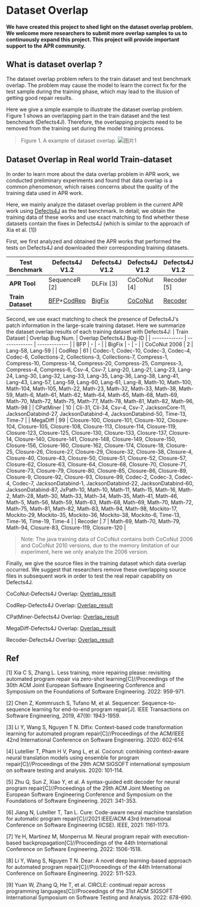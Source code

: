 # Dataset Overlap
**We have created this project to shed light on the dataset overlap problem. We welcome more researchers to submit more overlap samples to us to continuously expand this project. This project will provide important support to the APR community.**

## What is dataset overlap ?
The dataset overlap problem refers to the train dataset and test benchmark overlap. The problem may cause the model to learn the correct fix for the test sample during the training phase, which may lead to the illusion of getting good repair results.

Here we give a simple example to illustrate the dataset overlap problem. Figure 1 shows an overlapping part in the train dataset and the test benchmark (Defects4J). Therefore, the overlapping projects need to be removed from the training set during the model training process.
>Figure 1. A example of dataset overlap.
![图片1](https://user-images.githubusercontent.com/102460432/219946126-547f36fc-76bb-4228-a395-bb1d312368d0.jpg)


## Dataset Overlap in Real world Train-dataset
In order to learn more about the data overlap problem in APR work, we conducted preliminary experiments and found that data overlap is a common phenomenon, which raises concerns about the quality of the training data used in APR work.

Here, we mainly analyze the dataset overlap problem in the current APR work using [Defects4J](https://github.com/rjust/defects4j) as the test benchmark. In detail, we obtain the training data of these works and use exact matching to find whether these datasets contain the fixes in Defects4J (which is similar to the approach of Xia et al. [1])

First, we first analyzed and obtained the APR works that performed the tests on Defects4J and downloaded their corresponding training datasets.

| Test Benchmark  | Defects4J V1.2 | Defects4J V1.2 | Defects4J V1.2 | Defects4J V1.2 | Defects4J V1.2 | Defects4J V1.2 | Defects4J V1.2 | Defects4J V1.2 | Defects4J V2.0 | Defects4J V2.0 |
| ------------- | ------------- |------------- |------------- |------------- |------------- |------------- |------------- |------------- |------------- |------------- |
| **APR Tool**  |  SequenceR [2]  | DLFix [3] | CoCoNut [4] | Recoder [5] | CURE [6] | RewardRepair[7] | DEAR [8] | CIRCLE [9] | Recoder [5] | RewardRepair [7] |
| **Train Dataset**  | [BFP](https://www.google.com/url?q=https%3A%2F%2Fzenodo.org%2Frecord%2F7478730%2Ffiles%2FBFP_datasets.zip%3Fdownload%3D1&sa=D&sntz=1&usg=AOvVaw2sWE-2ztdr-uvuVUvE1nc0)+[CodRep](https://github.com/KTH/CodRep-competition/)  | [BigFix](https://drive.google.com/open?id=1KL3M-BbisVLWXyvn05V6huSLNUby_9qN) | [CoCoNut](https://github.com/lin-tan/CoCoNut-Artifact/releases) | [Recoder](https://drive.google.com/drive/folders/1ECNX98qj9FMdRT2MXOUY6aQ6-sNT0b_a?usp=sharing) | [CoCoNut](https://github.com/lin-tan/CoCoNut-Artifact/releases) | [CoCoNut](https://github.com/lin-tan/CoCoNut-Artifact/releases)+[MegaDiff](https://github.com/monperrus/megadiff)+[CodRep](https://github.com/KTH/CodRep-competition/)+[CodRep](https://github.com/KTH/CodRep-competition/) | [CPatMiner](https://drive.google.com/open?id=1M_0dRYqhCMh26GQbnX4Igp_2jSrTS1tV) | [CoCoNut](https://github.com/lin-tan/CoCoNut-Artifact/releases) | [Recoder](https://drive.google.com/drive/folders/1ECNX98qj9FMdRT2MXOUY6aQ6-sNT0b_a?usp=sharing) | [CoCoNut](https://github.com/lin-tan/CoCoNut-Artifact/releases)+[MegaDiff](https://github.com/monperrus/megadiff)+[CodRep](https://github.com/KTH/CodRep-competition/) |


Second, we use exact matching to check the presence of Defects4J's patch information in the large-scale training dataset.
Here we summarize the dataset overlap results of each training dataset with Defects4J:
| Train Dataset | Overlap Bug Num. | Overlap Defects4J Bug-ID |
| ------------- | ------------- | ------------- |
| BFP | - | - |
| BigFix | - | - |
| CoCoNut 2006 | 2 | Lang-58, Lang-59 |
| CodRep | 61 | Codec-1, Codec-10, Codec-3, Codec-4, Codec-6, Collections-2, Collections-3, Collections-7, Compress-1, Compress-10, Compress-14, Compress-20, Compress-25, Compress-3, Compress-4, Compress-6, Csv-4, Csv-7, Lang-20, Lang-21, Lang-23, Lang-24, Lang-30, Lang-32, Lang-33, Lang-35, Lang-36, Lang-38, Lang-41, Lang-43, Lang-57, Lang-59, Lang-60, Lang-61, Lang-8, Math-10, Math-100, Math-104, Math-105, Math-22, Math-23, Math-32, Math-33, Math-38, Math-59, Math-6, Math-61, Math-62, Math-64, Math-65, Math-68, Math-69, Math-70, Math-72, Math-75, Math-77, Math-78, Math-81, Math-82, Math-96, Math-98 |
| CPatMiner | 10 | Cli-31, Cli-34, Csv-4, Csv-7, JacksonCore-11, JacksonDatabind-27, JacksonDatabind-4, JacksonDatabind-50, Time-13, Time-7 |
| MegaDiff | 99 | Closure-100, Closure-101, Closure-102, Closure-104, Closure-105, Closure-108, Closure-113, Closure-114, Closure-119, Closure-123, Closure-125, Closure-130, Closure-133, Closure-137, Closure-14, Closure-140, Closure-141, Closure-148, Closure-149, Closure-150, Closure-156, Closure-160, Closure-162, Closure-174, Closure-18, Closure-25, Closure-26, Closure-27, Closure-29, Closure-32, Closure-38, Closure-4, Closure-40, Closure-43, Closure-50, Closure-51, Closure-52, Closure-57, Closure-62, Closure-63, Closure-64, Closure-68, Closure-70, Closure-71, Closure-73, Closure-79, Closure-80, Closure-85, Closure-86, Closure-89, Closure-9, Closure-92, Closure-93, Closure-99, Codec-2, Codec-3, Codec-4, Codec-7, JacksonDatabind-1, JacksonDatabind-22, JacksonDatabind-60, JacksonDatabind-87, JxPath-10, Math-10, Math-11, Math-15, Math-16, Math-2, Math-28, Math-30, Math-33, Math-34, Math-35, Math-41, Math-46, Math-5, Math-56, Math-59, Math-63, Math-68, Math-69, Math-70, Math-72, Math-75, Math-81, Math-82, Math-83, Math-94, Math-98, Mockito-17, Mockito-29, Mockito-35, Mockito-36, Mockito-38, Mockito-6, Time-13, Time-16, Time-19, Time-4 |
| Recoder | 7 | Math-69, Math-70, Math-79, Math-94, Closure-83, Closure-119, Closure-120 |

> Note: The java training data of CoCoNut contains both CoCoNut 2006 and CoCoNut 2010 versions, due to the memory limitation of our experiment, here we only analyze the 2006 version.

Finally, we give the source files in the training dataset which data overlap occurred. We suggest that researchers remove these overlapping source files in subsequent work in order to test the real repair capability on Defects4J.


CoCoNut-Defects4J Overlap: [Overlap_result](APR-Survey/dataset_overlap/overlap_D4j_CoCoNut/overlap_result.txt)

CodRep-Defects4J Overlap: [Overlap_result](APR-Survey/dataset_overlap/overlap_D4j_CodRep/overlap_result.txt)

CPatMiner-Defects4J Overlap: [Overlap_result](APR-Survey/dataset_overlap/overlap_D4j_CPatMiner/overlap_result.txt)

MegaDiff-Defects4J Overlap: [Overlap_result](APR-Survey/dataset_overlap/overlap_D4j_MegaDiff/overlap_result.txt)

Recoder-Defects4J Overlap: [Overlap_result](APR-Survey/dataset_overlap/overlap_D4j_Recoder/overlap_code_info.txt)


## Ref

[1] Xia C S, Zhang L. Less training, more repairing please: revisiting automated program repair via zero-shot learning[C]//Proceedings of the 30th ACM Joint European Software Engineering Conference and Symposium on the Foundations of Software Engineering. 2022: 959-971.

[2] Chen Z, Kommrusch S, Tufano M, et al. Sequencer: Sequence-to-sequence learning for end-to-end program repair[J]. IEEE Transactions on Software Engineering, 2019, 47(9): 1943-1959.

[3] Li Y, Wang S, Nguyen T N. Dlfix: Context-based code transformation learning for automated program repair[C]//Proceedings of the ACM/IEEE 42nd International Conference on Software Engineering. 2020: 602-614.

[4] Lutellier T, Pham H V, Pang L, et al. Coconut: combining context-aware neural translation models using ensemble for program repair[C]//Proceedings of the 29th ACM SIGSOFT international symposium on software testing and analysis. 2020: 101-114.

[5] Zhu Q, Sun Z, Xiao Y, et al. A syntax-guided edit decoder for neural program repair[C]//Proceedings of the 29th ACM Joint Meeting on European Software Engineering Conference and Symposium on the Foundations of Software Engineering. 2021: 341-353.

[6] Jiang N, Lutellier T, Tan L. Cure: Code-aware neural machine translation for automatic program repair[C]//2021 IEEE/ACM 43rd International Conference on Software Engineering (ICSE). IEEE, 2021: 1161-1173.

[7] Ye H, Martinez M, Monperrus M. Neural program repair with execution-based backpropagation[C]//Proceedings of the 44th International Conference on Software Engineering. 2022: 1506-1518.

[8] Li Y, Wang S, Nguyen T N. Dear: A novel deep learning-based approach for automated program repair[C]//Proceedings of the 44th International Conference on Software Engineering. 2022: 511-523.

[9] Yuan W, Zhang Q, He T, et al. CIRCLE: continual repair across programming languages[C]//Proceedings of the 31st ACM SIGSOFT International Symposium on Software Testing and Analysis. 2022: 678-690.
